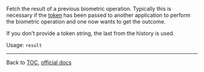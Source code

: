 Fetch the result of a previous biometric operation. Typically this is necessary
if the [token](./token.md) has been passed to another application to perform the biometric
operation and one now wants to get the outcome.

If you don't provide a token string, the last from the history is used.

Usage: `result`


---

Back to [TOC](./toc.md), [official docs](https://developer.bioid.com/bwsreference/web-api/web-result-api)